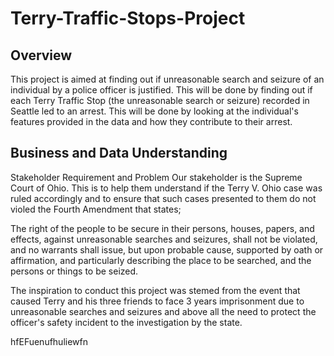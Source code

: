 # Terry-Traffic-Stops-Project
## Overview
This project is aimed at finding out if unreasonable search and seizure of an individual by a police officer is justified. This will be done by finding out if each Terry Traffic Stop (the unreasonable search or seizure) recorded in Seattle led to an arrest. This will be done by looking at the individual's features provided in the data and how they contribute to their arrest.

## Business and Data Understanding
Stakeholder Requirement and Problem
Our stakeholder is the Supreme Court of Ohio. This is to help them understand if the Terry V. Ohio case was ruled accordingly and to ensure that such cases presented to them do not violed the Fourth Amendment that states;

The right of the people to be secure in their persons, houses, papers, and effects, against unreasonable searches and seizures, shall not be violated, and no warrants shall issue, but upon probable cause, supported by oath or affirmation, and particularly describing the place to be searched, and the persons or things to be seized.

The inspiration to conduct this project was stemed from the event that caused Terry and his three friends to face 3 years imprisonment due to unreasonable searches and seizures and above all the need to protect the officer's safety incident to the investigation by the state.
 
hfEFuenufhuliewfn
